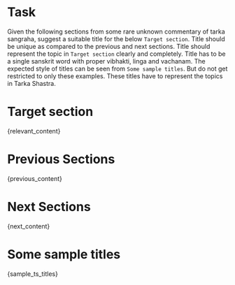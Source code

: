 # Task
Given the following sections from some rare unknown commentary of tarka sangraha, 
suggest a suitable title for the below `Target section`. 
Title should be unique as compared to the previous and next sections. 
Title should represent the topic in `Target section` clearly and completely. 
Title has to be a single sanskrit word with proper vibhakti, linga and vachanam.
The expected style of titles can be seen from `Some sample titles`. 
But do not get restricted to only these examples. These titles have to represent the topics in Tarka Shastra.

# Target section
{relevant_content}

# Previous Sections
{previous_content}

# Next Sections
{next_content}

# Some sample titles
{sample_ts_titles}
